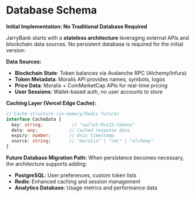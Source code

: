 # Database Schema

**Initial Implementation: No Traditional Database Required**

JarryBank starts with a **stateless architecture** leveraging external APIs and blockchain data sources. No persistent database is required for the initial version:

**Data Sources:**
- **Blockchain State**: Token balances via Avalanche RPC (Alchemy/Infura)  
- **Token Metadata**: Moralis API provides names, symbols, logos
- **Price Data**: Moralis + CoinMarketCap APIs for real-time pricing
- **User Sessions**: Wallet-based auth, no user accounts to store

**Caching Layer (Vercel Edge Cache):**
```typescript
// Cache structure (in-memory/Redis future)
interface CacheData {
  key: string;           // "wallet:0x123:tokens" 
  data: any;            // Cached response data
  expiry: number;       // Unix timestamp
  source: string;       // "moralis" | "cmc" | "alchemy"
}
```

**Future Database Migration Path:**
When persistence becomes necessary, the architecture supports adding:
- **PostgreSQL**: User preferences, custom token lists
- **Redis**: Enhanced caching and session management  
- **Analytics Database**: Usage metrics and performance data
